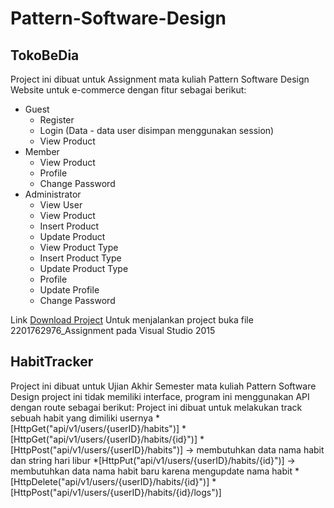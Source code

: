 # Pattern-Software-Design

## TokoBeDia
Project ini dibuat untuk Assignment mata kuliah Pattern Software Design 
Website untuk e-commerce dengan fitur sebagai berikut:
* Guest
  * Register
  * Login (Data - data user disimpan menggunakan session)
  * View Product
* Member
   * View Product
   * Profile
   * Change Password
* Administrator
   * View User
   * View Product
   * Insert Product
   * Update Product
   * View Product Type
   * Insert Product Type
   * Update Product Type
   * Profile
   * Update Profile
   * Change Password

Link [Download Project](https://drive.google.com/file/d/1XZB1thZJcexwLuw_ycZbD4r2O3rANK1c/view?usp=sharing)
Untuk menjalankan project buka file 2201762976_Assignment pada Visual Studio 2015

## HabitTracker
Project ini dibuat untuk Ujian Akhir Semester mata kuliah Pattern Software Design project ini tidak memiliki interface, program ini menggunakan API dengan route sebagai berikut:
 Project ini dibuat untuk melakukan track sebuah habit yang dimiliki usernya
 *[HttpGet("api/v1/users/{userID}/habits")]
 *[HttpGet("api/v1/users/{userID}/habits/{id}")]
 *[HttpPost("api/v1/users/{userID}/habits")] -> membutuhkan data nama habit dan string hari libur
 *[HttpPut("api/v1/users/{userID}/habits/{id}")] -> membutuhkan data nama habit baru karena mengupdate nama habit
 *[HttpDelete("api/v1/users/{userID}/habits/{id}")]
 *[HttpPost("api/v1/users/{userID}/habits/{id}/logs")]
